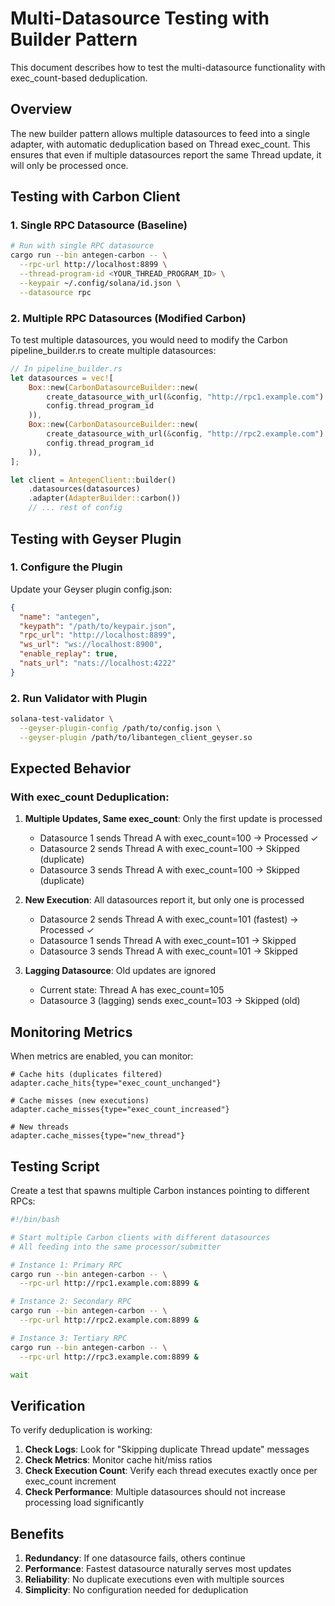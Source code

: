 # Multi-Datasource Testing with Builder Pattern

This document describes how to test the multi-datasource functionality with exec_count-based deduplication.

## Overview

The new builder pattern allows multiple datasources to feed into a single adapter, with automatic deduplication based on Thread exec_count. This ensures that even if multiple datasources report the same Thread update, it will only be processed once.

## Testing with Carbon Client

### 1. Single RPC Datasource (Baseline)

```bash
# Run with single RPC datasource
cargo run --bin antegen-carbon -- \
  --rpc-url http://localhost:8899 \
  --thread-program-id <YOUR_THREAD_PROGRAM_ID> \
  --keypair ~/.config/solana/id.json \
  --datasource rpc
```

### 2. Multiple RPC Datasources (Modified Carbon)

To test multiple datasources, you would need to modify the Carbon pipeline_builder.rs to create multiple datasources:

```rust
// In pipeline_builder.rs
let datasources = vec![
    Box::new(CarbonDatasourceBuilder::new(
        create_datasource_with_url(&config, "http://rpc1.example.com").await?,
        config.thread_program_id
    )),
    Box::new(CarbonDatasourceBuilder::new(
        create_datasource_with_url(&config, "http://rpc2.example.com").await?,
        config.thread_program_id
    )),
];

let client = AntegenClient::builder()
    .datasources(datasources)
    .adapter(AdapterBuilder::carbon())
    // ... rest of config
```

## Testing with Geyser Plugin

### 1. Configure the Plugin

Update your Geyser plugin config.json:

```json
{
  "name": "antegen",
  "keypath": "/path/to/keypair.json",
  "rpc_url": "http://localhost:8899",
  "ws_url": "ws://localhost:8900",
  "enable_replay": true,
  "nats_url": "nats://localhost:4222"
}
```

### 2. Run Validator with Plugin

```bash
solana-test-validator \
  --geyser-plugin-config /path/to/config.json \
  --geyser-plugin /path/to/libantegen_client_geyser.so
```

## Expected Behavior

### With exec_count Deduplication:

1. **Multiple Updates, Same exec_count**: Only the first update is processed
   - Datasource 1 sends Thread A with exec_count=100 → Processed ✓
   - Datasource 2 sends Thread A with exec_count=100 → Skipped (duplicate)
   - Datasource 3 sends Thread A with exec_count=100 → Skipped (duplicate)

2. **New Execution**: All datasources report it, but only one is processed
   - Datasource 2 sends Thread A with exec_count=101 (fastest) → Processed ✓
   - Datasource 1 sends Thread A with exec_count=101 → Skipped
   - Datasource 3 sends Thread A with exec_count=101 → Skipped

3. **Lagging Datasource**: Old updates are ignored
   - Current state: Thread A has exec_count=105
   - Datasource 3 (lagging) sends exec_count=103 → Skipped (old)

## Monitoring Metrics

When metrics are enabled, you can monitor:

```
# Cache hits (duplicates filtered)
adapter.cache_hits{type="exec_count_unchanged"}

# Cache misses (new executions)
adapter.cache_misses{type="exec_count_increased"}

# New threads
adapter.cache_misses{type="new_thread"}
```

## Testing Script

Create a test that spawns multiple Carbon instances pointing to different RPCs:

```bash
#!/bin/bash

# Start multiple Carbon clients with different datasources
# All feeding into the same processor/submitter

# Instance 1: Primary RPC
cargo run --bin antegen-carbon -- \
  --rpc-url http://rpc1.example.com:8899 &

# Instance 2: Secondary RPC  
cargo run --bin antegen-carbon -- \
  --rpc-url http://rpc2.example.com:8899 &

# Instance 3: Tertiary RPC
cargo run --bin antegen-carbon -- \
  --rpc-url http://rpc3.example.com:8899 &

wait
```

## Verification

To verify deduplication is working:

1. **Check Logs**: Look for "Skipping duplicate Thread update" messages
2. **Check Metrics**: Monitor cache hit/miss ratios
3. **Check Execution Count**: Verify each thread executes exactly once per exec_count increment
4. **Check Performance**: Multiple datasources should not increase processing load significantly

## Benefits

1. **Redundancy**: If one datasource fails, others continue
2. **Performance**: Fastest datasource naturally serves most updates
3. **Reliability**: No duplicate executions even with multiple sources
4. **Simplicity**: No configuration needed for deduplication